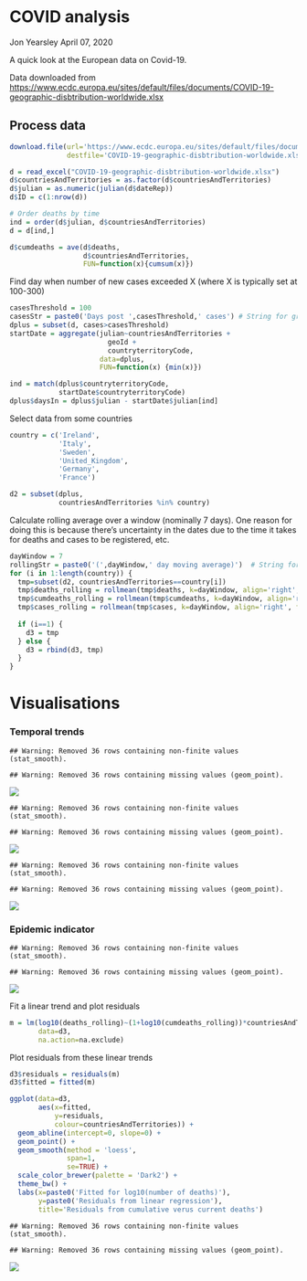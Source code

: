 COVID analysis
================
Jon Yearsley
April 07, 2020

A quick look at the European data on Covid-19.

Data downloaded from
<https://www.ecdc.europa.eu/sites/default/files/documents/COVID-19-geographic-disbtribution-worldwide.xlsx>

## Process data

``` r
download.file(url='https://www.ecdc.europa.eu/sites/default/files/documents/COVID-19-geographic-disbtribution-worldwide.xlsx',
              destfile='COVID-19-geographic-disbtribution-worldwide.xlsx')

d = read_excel("COVID-19-geographic-disbtribution-worldwide.xlsx")
d$countriesAndTerritories = as.factor(d$countriesAndTerritories)
d$julian = as.numeric(julian(d$dateRep))
d$ID = c(1:nrow(d))

# Order deaths by time
ind = order(d$julian, d$countriesAndTerritories) 
d = d[ind,]

d$cumdeaths = ave(d$deaths, 
                  d$countriesAndTerritories, 
                  FUN=function(x){cumsum(x)})
```

Find day when number of new cases exceeded X (where X is typically set
at 100-300)

``` r
casesThreshold = 100
casesStr = paste0('Days post ',casesThreshold,' cases') # String for graph labels
dplus = subset(d, cases>casesThreshold)
startDate = aggregate(julian~countriesAndTerritories + 
                        geoId + 
                        countryterritoryCode, 
                      data=dplus, 
                      FUN=function(x) {min(x)})

ind = match(dplus$countryterritoryCode,
            startDate$countryterritoryCode)
dplus$daysIn = dplus$julian - startDate$julian[ind]
```

Select data from some countries

``` r
country = c('Ireland',
            'Italy',
            'Sweden',
            'United_Kingdom',
            'Germany',
            'France')

d2 = subset(dplus, 
            countriesAndTerritories %in% country)
```

Calculate rolling average over a window (nominally 7 days). One reason
for doing this is because there’s uncertainty in the dates due to the
time it takes for deaths and cases to be registered, etc.

``` r
dayWindow = 7
rollingStr = paste0('(',dayWindow,' day moving average)')  # String for graph labels
for (i in 1:length(country)) {
  tmp=subset(d2, countriesAndTerritories==country[i])
  tmp$deaths_rolling = rollmean(tmp$deaths, k=dayWindow, align='right', fill=NA)
  tmp$cumdeaths_rolling = rollmean(tmp$cumdeaths, k=dayWindow, align='right', fill=NA)
  tmp$cases_rolling = rollmean(tmp$cases, k=dayWindow, align='right', fill=NA)
  
  if (i==1) {
    d3 = tmp
  } else {
    d3 = rbind(d3, tmp)
  }
}
```

# Visualisations

### Temporal trends

    ## Warning: Removed 36 rows containing non-finite values (stat_smooth).

    ## Warning: Removed 36 rows containing missing values (geom_point).

![](README_files/figure-gfm/unnamed-chunk-5-1.png)<!-- -->

    ## Warning: Removed 36 rows containing non-finite values (stat_smooth).

    ## Warning: Removed 36 rows containing missing values (geom_point).

![](README_files/figure-gfm/unnamed-chunk-6-1.png)<!-- -->

    ## Warning: Removed 36 rows containing non-finite values (stat_smooth).

    ## Warning: Removed 36 rows containing missing values (geom_point).

![](README_files/figure-gfm/unnamed-chunk-7-1.png)<!-- -->

### Epidemic indicator

    ## Warning: Removed 36 rows containing non-finite values (stat_smooth).

    ## Warning: Removed 36 rows containing missing values (geom_point).

![](README_files/figure-gfm/unnamed-chunk-8-1.png)<!-- -->

Fit a linear trend and plot residuals

``` r
m = lm(log10(deaths_rolling)~(1+log10(cumdeaths_rolling))*countriesAndTerritories, 
       data=d3, 
       na.action=na.exclude)
```

Plot residuals from these linear trends

``` r
d3$residuals = residuals(m)
d3$fitted = fitted(m)

ggplot(data=d3,
       aes(x=fitted, 
           y=residuals, 
           colour=countriesAndTerritories)) +
  geom_abline(intercept=0, slope=0) +
  geom_point() + 
  geom_smooth(method = 'loess', 
              span=1,
              se=TRUE) +
  scale_color_brewer(palette = 'Dark2') +
  theme_bw() + 
  labs(x=paste0('Fitted for log10(number of deaths)'),
       y=paste0('Residuals from linear regression'),
       title='Residuals from cumulative verus current deaths')
```

    ## Warning: Removed 36 rows containing non-finite values (stat_smooth).

    ## Warning: Removed 36 rows containing missing values (geom_point).

![](README_files/figure-gfm/unnamed-chunk-10-1.png)<!-- -->
